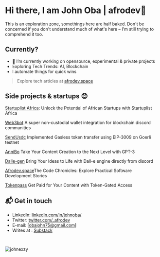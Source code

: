 # Hi there, I am John Oba | afrodev👋

This is an exploration zone, somethings here are half baked. Don't be concerned if you don't understand much of what's here – I'm still trying to comprehend it too.

## Currently?

- 🔭 I’m currently working on opensource, experimental & private projects
- Exploring Tech Trends: AI, Blockchain 
- I automate things for quick wins

> Explore tech articles at [afrodev.space][3]

## Side projects  & startups 😊
<p><a href="https://startuplist.africa" target="_blank">Startuplist Africa</a>: Unlock the Potential of African Startups with Startuplist Africa</p>
<p><a href="https://web3bot.gg" target="_blank">Web3bot</a> A super non-custodial wallet integration for blockchain discord communities</p>
<p><a href="https://sendusdc.surge.sh" target="_blank">SendUsdc</a> Implemented Gasless token transfer using EIP-3009 on Goerli testnet </p>
<p><a href="https://annibo.up.railway.app/" target="_blank">AnniBo</a> Take Your Content Creation to the Next Level with GPT-3 </p>
<p><a href="https://github.com/johnexzy/Dalle-gen" target="_blank">Dalle-gen</a> Bring Your Ideas to Life with Dall-e engine directly from discord </p>
<p><a href="https://afrodev.space" target="_blank">Afrodev.space</a>The Code Chronicles: Explore Practical Software Development Stories</p>
<p><a href="https://github.com/johnexzy/tokenpass-contract" target="_blank">Tokenpass</a> Get Paid for Your Content with Token-Gated Access </p>

## 📬 Get in touch

- LinkedIn: [linkedin.com/in/johnoba/][1]
- Twitter: [twitter.com/_afrodev][2]
- E-mail: [obajohn75@gmail.com]
- Writes at : [Substack][3]
<br/>
<p align="left"> <img src="https://komarev.com/ghpvc/?username=johnexzy&label=Profile%20views&color=0e75b6&style=flat" alt="johnexzy" /> </p>

[1]: https://www.linkedin.com/in/johnoba/
[2]: https://twitter.com/intent/follow?screen_name=_afrodev
[3]: https://afrodev.space
[4]: https://annibo.up.railway.app/
